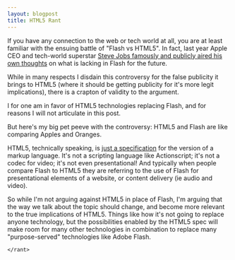 ```yaml
---
layout: blogpost
title: HTML5 Rant
---
```


<p>If you have any connection to the web or tech world at all, you are at least familiar with the ensuing battle of "Flash vs HTML5". In fact, last year Apple CEO and tech-world superstar <a href="http://www.apple.com/hotnews/thoughts-on-flash/">Steve Jobs famously and publicly aired his own thoughts</a> on what is lacking in Flash for the future.</p>

<p>While in many respects I disdain this controversy for the false publicity it brings to HTML5 (where it should be getting publicity for it's more legit implications), there is a crapton of validity to the argument.</p>

<p>I for one am in favor of HTML5 technologies replacing Flash, and for reasons I will not articulate in this post.</p>

<p>But here's my big pet peeve with the controversy: HTML5 and Flash are like comparing Apples and Oranges.</p>

<p>HTML5, technically speaking, is <a href="http://dev.w3.org/html5/spec/Overview.html">just a specification</a> for the version of a markup language. It's not a scripting language like Actionscript; it's not a codec for video; it's not even presentational! And typically when people compare Flash to HTML5 they are referring to the use of Flash for presentational elements of a website, or content delivery (ie audio and video).</p>

<p>So while I'm not arguing against HTML5 in place of Flash, I'm arguing that the way we talk about the topic should change, and become more relevant to the true implications of HTML5. Things like how it's not going to replace anyone technology, but the possibilities enabled by the HTML5 spec will make room for many other technologies in combination to replace many "purpose-served" technologies like Adobe Flash.</p>

<p><code>&lt;/rant&gt;</p>
